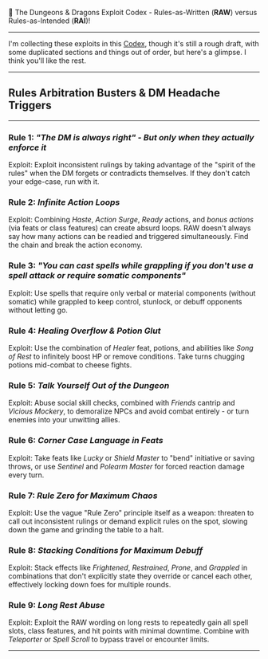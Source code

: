 📘 The Dungeons & Dragons Exploit Codex \- Rules-as-Written (**RAW**) versus Rules-as-Intended (**RAI**)\!

---

I'm collecting these exploits in this [Codex](https://github.com/EvilSupahFly/DnD-Rule-Abuse/blob/main/CODEX.md), though it's still a rough draft, with some duplicated sections and things out of order, but here's a glimpse. I think you'll like the rest.

---

## **Rules Arbitration Busters & DM Headache Triggers**

---

### **Rule 1: *"The DM is always right"  \-  But only when they actually enforce it***

Exploit: Exploit inconsistent rulings by taking advantage of the "spirit of the rules" when the DM forgets or contradicts themselves. If they don't catch your edge-case, run with it.

### **Rule 2: *Infinite Action Loops***

Exploit: Combining *Haste*, *Action Surge*, *Ready* actions, and *bonus actions* (via feats or class features) can create absurd loops. RAW doesn't always say how many actions can be readied and triggered simultaneously. Find the chain and break the action economy.

### **Rule 3: *"You can cast spells while grappling if you don't use a spell attack or require somatic components"***

Exploit: Use spells that require only verbal or material components (without somatic) while grappled to keep control, stunlock, or debuff opponents without letting go.

### **Rule 4: *Healing Overflow & Potion Glut***

Exploit: Use the combination of *Healer* feat, potions, and abilities like *Song of Rest* to infinitely boost HP or remove conditions. Take turns chugging potions mid-combat to cheese fights.

### **Rule 5: *Talk Yourself Out of the Dungeon***

Exploit: Abuse social skill checks, combined with *Friends* cantrip and *Vicious Mockery*, to demoralize NPCs and avoid combat entirely  \-  or turn enemies into your unwitting allies.

### **Rule 6: *Corner Case Language in Feats***

Exploit: Take feats like *Lucky* or *Shield Master* to "bend" initiative or saving throws, or use *Sentinel* and *Polearm Master* for forced reaction damage every turn.

### **Rule 7: *Rule Zero for Maximum Chaos***

Exploit: Use the vague "Rule Zero" principle itself as a weapon: threaten to call out inconsistent rulings or demand explicit rules on the spot, slowing down the game and grinding the table to a halt.

### **Rule 8: *Stacking Conditions for Maximum Debuff***

Exploit: Stack effects like *Frightened*, *Restrained*, *Prone*, and *Grappled* in combinations that don't explicitly state they override or cancel each other, effectively locking down foes for multiple rounds.

### **Rule 9: *Long Rest Abuse***

Exploit: Exploit the RAW wording on long rests to repeatedly gain all spell slots, class features, and hit points with minimal downtime. Combine with *Teleporter* or *Spell Scroll* to bypass travel or encounter limits.

---

